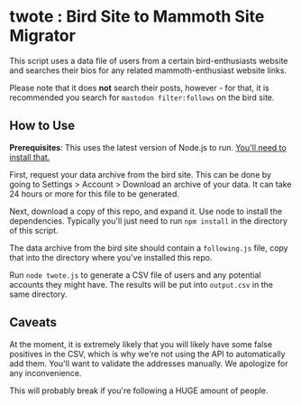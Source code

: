 # twote : Bird Site to Mammoth Site Migrator

This script uses a data file of users from a certain bird-enthusiasts website and searches their bios for any related mammoth-enthusiast website links.

Please note that it does **not** search their posts, however - for that, it is recommended you search for `mastodon filter:follows` on the bird site.

## How to Use

**Prerequisites**: This uses the latest version of Node.js to run. [You'll need to install that.](https://nodejs.org/en/download/)

First, request your data archive from the bird site. This can be done by going to Settings > Account > Download an archive of your data. It can take 24 hours or more for this file to be generated.

Next, download a copy of this repo, and expand it. Use node to install the dependencies. Typically you'll just need to run `npm install` in the directory of this script.

The data archive from the bird site should contain a `following.js` file, copy that into the directory where you've installed this repo.

Run `node twote.js` to generate a CSV file of users and any potential accounts they might have. The results will be put into `output.csv` in the same directory.

## Caveats

At the moment, it is extremely likely that you will likely have some false positives in the CSV, which is why we're not using the API to automatically add them. You'll want to validate the addresses manually. We apologize for any inconvenience.

This will probably break if you're following a HUGE amount of people.